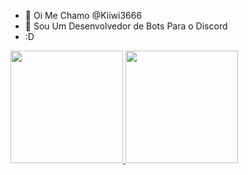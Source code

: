 - 👋 Oi Me Chamo @Kiiwi3666
- 🤖 Sou Um Desenvolvedor de Bots Para o Discord
- :D

<div>
  <a href="https://beacons.ai/Kiiwi3666">
  <img height="180em" src="https://github-readme-stats.vercel.app/api?username=Kiiwi3666&show_icons=true&theme=github_dark&include_all_commits=true&count_private=true"/>
  <img height="180em" src="https://github-readme-stats.vercel.app/api/top-langs/?username=Kiiwi3666&layout=compact&langs_count=16&theme=ocean_dark"/>
</div>
